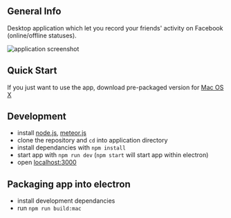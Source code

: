 ## General Info

Desktop application which let you record your friends' activity on Facebook (online/offline statuses).

![application screenshot](https://raw.githubusercontent.com/valiafetisov/be-my-friend/master/public/electron/screenshot-03.png)


## Quick Start

If you just want to use the app, download pre-packaged version for [Mac OS X](https://github.com/valiafetisov/be-my-friend/releases/)


## Development

- install [node.js](https://nodejs.org/en/download/), [meteor.js](https://www.meteor.com/install)
- clone the repository and `cd` into application directory
- install dependancies with `npm install`
- start app with `npm run dev` (`npm start` will start app within electron)
- open [localhost:3000](http://localhost:3000)


## Packaging app into electron

- install development dependancies
- run `npm run build:mac`
